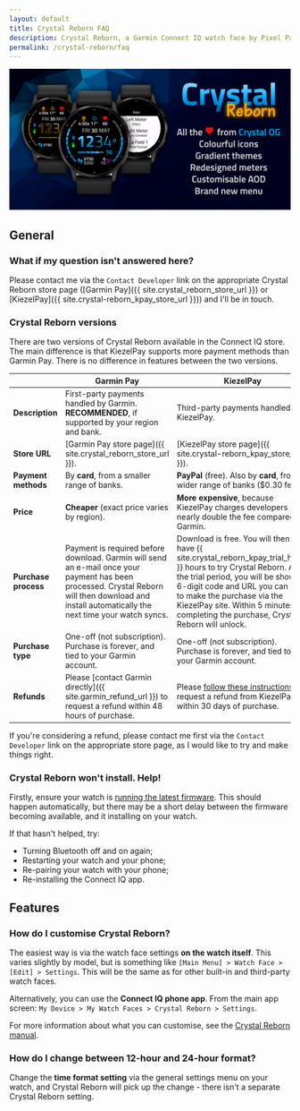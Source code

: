 ```yaml
---
layout: default
title: Crystal Reborn FAQ
description: Crystal Reborn, a Garmin Connect IQ watch face by Pixel Pathos
permalink: /crystal-reborn/faq
---
```

![Crystal Reborn hero image](/images/crystal-reborn-hero-image.png)

## General

### What if my question isn't answered here?
Please contact me via the ```Contact Developer``` link on the appropriate Crystal Reborn store page ([Garmin Pay]({{ site.crystal_reborn_store_url }}) or [KiezelPay]({{ site.crystal-reborn_kpay_store_url }})) and I'll be in touch.

### Crystal Reborn versions
There are two versions of Crystal Reborn available in the Connect IQ store. The main difference is that KiezelPay supports more payment methods than Garmin Pay. There is no difference in features between the two versions.

| | Garmin Pay | KiezelPay |
| ----- | ----- | ----- |
| **Description** | First-party payments handled by Garmin. **RECOMMENDED**, if supported by your region and bank. | Third-party payments handled by KiezelPay. |
| **Store URL** | [Garmin Pay store page]({{ site.crystal_reborn_store_url }}). | [KiezelPay store page]({{ site.crystal-reborn_kpay_store_url }}). |
| **Payment methods** | By **card**, from a smaller range of banks. | **PayPal** (free). Also by **card**, from a wider range of banks ($0.30 fee). |
| **Price** | **Cheaper** (exact price varies by region). | **More expensive**, because KiezelPay charges developers nearly double the fee compared to Garmin. |
| **Purchase process** | Payment is required before download. Garmin will send an e-mail once your payment has been processed. Crystal Reborn will then download and install automatically the next time your watch syncs. | Download is free. You will then have {{ site.crystal_reborn_kpay_trial_hours }} hours to try Crystal Reborn. After the trial period, you will be shown a 6-digit code and URL you can use to make the purchase via the KiezelPay site. Within 5 minutes of completing the purchase, Crystal Reborn will unlock. |
| **Purchase type** | One-off (not subscription). Purchase is forever, and tied to your Garmin account. | One-off (not subscription). Purchase is forever, and tied to your Garmin account. |
| **Refunds** | Please [contact Garmin directly]({{ site.garmin_refund_url }}) to request a refund within 48 hours of purchase. | Please [follow these instructions](https://kiezelpay.com/faq/faq-refund) to request a refund from KiezelPay within 30 days of purchase. |

If you're considering a refund, please contact me first via the ```Contact Developer``` link on the appropriate store page, as I would like to try and make things right.

### Crystal Reborn won't install. Help!
Firstly, ensure your watch is [running the latest firmware](https://support.garmin.com/en-GB/?faq=ZKn5UHHyEF9J3MPROKwRj8). This should happen automatically, but there may be a short delay between the firmware becoming available, and it installing on your watch.

If that hasn't helped, try:
- Turning Bluetooth off and on again;
- Restarting your watch and your phone;
- Re-pairing your watch with your phone;
- Re-installing the Connect IQ app.

## Features

### How do I customise Crystal Reborn?
The easiest way is via the watch face settings **on the watch itself**. This varies slightly by model, but is something like ```[Main Menu] > Watch Face > [Edit] > Settings```. This will be the same as for other built-in and third-party watch faces.

Alternatively, you can use the **Connect IQ phone app**. From the main app screen: ```My Device > My Watch Faces > Crystal Reborn > Settings```.

For more information about what you can customise, see the [Crystal Reborn manual](/crystal-reborn/manual).

### How do I change between 12-hour and 24-hour format?
Change the **time format setting** via the general settings menu on your watch, and Crystal Reborn will pick up the change - there isn't a separate Crystal Reborn setting.